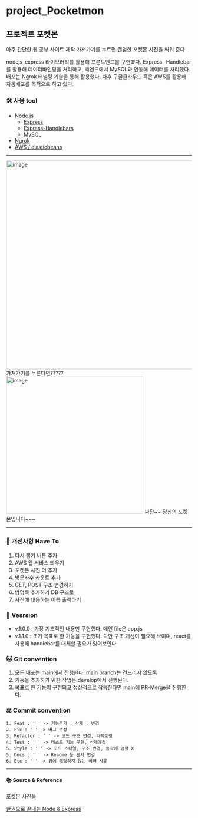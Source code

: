 # project_Pocketmon

## 프로젝트 포켓몬

아주 간단한 웹 공부 사이트 제작
가져가기를 누르면 랜덤한 포켓몬 사진을 띄워 준다

nodejs-express 라이브러리를 활용해 프론트엔드를 구현했다. Express- Handlebar를 활용해 데이터바인딩을 처리하고, 백엔드에서 MySQL과 연동해 데이터를 처리했다. 배포는 Ngrok 터널링 기술을 통해 활용했다. 차후 구글클라우드 혹은 AWS를 활용해 자동배포를 목적으로 하고 있다.

###  🛠️ 사용 tool 
* [Node.js](https://nodejs.org/en/docs/)
    * [Express](https://expressjs.com/ko/)
    * [Express-Handlebars](https://www.npmjs.com/package/express-handlebars)
    * [MySQL](https://www.mysql.com/)
* [Ngrok](https://ngrok.com/docs)
* [AWS / elasticbeans](https://docs.aws.amazon.com/ec2/index.html?nc2=h_ql_doc_ec2)

---
<img width="566" alt="image" src="https://user-images.githubusercontent.com/96401839/216385396-9af7c201-c3c7-4a62-901a-c86a0a470349.png">
가져가기를 누른다면?????

<img width="372" alt="image" src="https://user-images.githubusercontent.com/96401839/216385449-4ba03137-7ec9-4a0b-a6c1-6f6e097704dd.png">
짜잔~~ 당신의 포켓몬입니다~~~

---
### 🎯 개선사항 Have To
1. 다시 뽑기 버튼 추가
2. AWS 웹 서비스 띄우기
3. 포켓몬 사진 더 추가
4. 방문자수 카운트 추가
5. GET, POST 구조 변경하기
6. 방명록 추가하기 DB 구조로
7. 사진에 대응하는 이름 출력하기 

### 🌱 Vesrsion 
* v.1.0.0 : 가장 기초적인 내용만 구현했다. 메인 file은 app.js
* v.1.1.0 : 초기 목표로 한 기능을 구현했다. 다만 구조 개선이 필요해 보이며, react를 사용해 handlebar를 대체할 필요가 있어보인다.

### 🐱 Git convention
1. 모든 배포는 main에서 진행한다. main branch는 건드리지 않도록
2. 기능을 추가하기 위한 작업은 develop에서 진행된다. 
3. 목표로 한 기능이 구현되고 정상적으로 작동한다면 main에 PR-Merge을 진행한다.

### ⚖️ Commit convention
    1. Feat : ' ' -> 기능추가 , 삭제 , 변경
    2. Fix : ' ' -> 버그 수정
    3. Refactor : ' ' -> 코드 구조 변경, 리팩토링
    4. Test : ' ' -> 테스트 기능 구현, 삭제예정
    5. Style : ' ' -> 코드 스타일, 구조 변경, 동작에 영향 X
    5. Docs : ' ' -> Readme 등 문서 변경
    6. Etc : ' ' -> 위에 해당하지 않는 여러 사유


---
#### 📚 Source & Reference
[포켓몬 사진들](https://pokemonkorea.co.kr/pokedex)

[한권으로 끝내는 Node & Express](http://www.yes24.com/Product/Goods/99941527)
